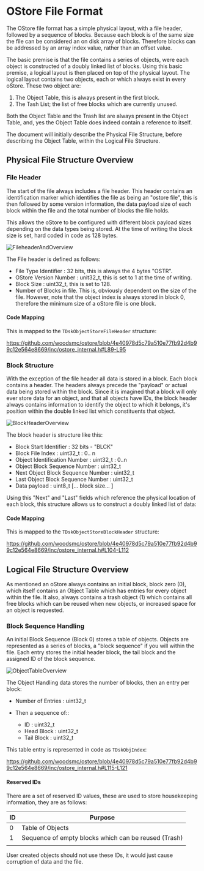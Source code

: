 # OStore File Format

The OStore file format has a simple physical layout, with a file header, followed by a sequence of blocks. Because each block is of the same size the file can be considered an on disk array of blocks. Therefore blocks can be addressed by an array index value, rather than an offset value.

The basic premise is that the file contains a series of objects, were each object is constructed of a doubly linked list of blocks. Using this basic premise, a logical layout is then placed on top of the physical layout. The logical layout contains two objects, each or which always exist in every oStore. These two object are:

1. The Object Table, this is always present in the first block.
2. The Tash List; the list of free blocks which are currently unused. 

Both the Object Table and the Trash list are always present in the Object Table, and, yes the Object Table does indeed contain a reference to itself.

The document will initially describe the Physical File Structure, before describing the Object Table, within the Logical File Structure.

## Physical File Structure Overview

### File Header

The start of the file always includes a file header. This header contains an identification marker which identifies the file as being an "ostore file", this is then followed by some version information, the data payload size of each block within the file and the total number of blocks the file holds.

This allows the oStore to be configured with different block payload sizes depending on the data types being stored. At the time of writing the block size is set, hard coded in code as 128 bytes.

![FileheaderAndOverview](/home/chris/development/ostore/docs/FileheaderAndOverview.png)

The File header is defined as follows:

- File Type Identifier : 32 bits, this is always the 4 bytes "OSTR".
- OStore Version Number : unit32_t, this is set to 1 at the time of writing.
- Block Size : uint32_t, this is set to 128.
- Number of Blocks in file. This is, obviously dependent on the size of the file. However, note that  the object index is always stored in block 0, therefore the minimum size of a oStore file is one block.

#### Code Mapping

This is mapped to the `TDskObjectStoreFileHeader` structure:

https://github.com/woodsmc/ostore/blob/4e40978d5c79a510e77fb92d4b99c12e564e8669/inc/ostore_internal.h#L89-L95



### Block Structure

With the exception of the file header all data is stored in a block. Each block contains a header. The headers always precede the "payload" or actual data being stored within the block. Since it is imagined that a block will only ever store data for an object, and that all objects have IDs, the block header always contains information to identify the object to which it belongs, it's position within the double linked list which constituents that object.

![BlockHeaderOverview](/home/chris/development/ostore/docs/BlockHeaderOverview.png)

The block header is structure like this:

- Block Start Identifier : 32 bits - "BLCK"
- Block File Index : uint32_t : 0.. n
- Object Identification Number : uint32_t : 0..n
- Object Block Sequence Number : uint32_t
- Next Object Block Sequence Number : uint32_t
- Last Object Block Sequence Number : uint32_t
- Data payload : uint8_t [... block size... ]

Using this "Next" and "Last" fields which reference the physical location of each block, this structure allows us to construct a doubly linked list of data:

#### Code Mapping

This is mapped to the `TDskObjectStoreBlockHeader` structure:

https://github.com/woodsmc/ostore/blob/4e40978d5c79a510e77fb92d4b99c12e564e8669/inc/ostore_internal.h#L104-L112

## Logical File Structure Overview
As mentioned an oStore always contains an initial block, block zero (0), which itself contains an Object Table which has entries for every object within the file. It also, always contains a trash object (1) which contains all free blocks which can be reused when new objects, or increased space for an object is requested.


### Block Sequence Handling

An initial Block Sequence (Block 0) stores a table of objects. Objects are represented as a series of blocks, a "block sequence" if you will within the file. Each entry stores the initial header block, the tail block and the assigned ID of the block sequence.

![ObjectTableOverview](/home/chris/development/ostore/docs/ObjectTableOverview.png)

The Object Handling data stores the number of blocks, then an entry per block:

- Number of Entries : uint32_t
- Then a sequence of::

  - ID : uint32_t
  - Head Block : uint32_t
  - Tail Block : uint32_t
  

This table entry is represented in code as `TDskObjIndex`:

https://github.com/woodsmc/ostore/blob/4e40978d5c79a510e77fb92d4b99c12e564e8669/inc/ostore_internal.h#L115-L121

#### Reserved IDs


There are a set of reserved ID values, these are used to store housekeeping information, they are as follows:

| ID   | Purpose                                              |
| ---- | ---------------------------------------------------- |
| 0    | Table of Objects                                     |
| 1    | Sequence of empty blocks which can be reused (Trash) |
|      |                                                      |

User created objects should not use these IDs, it would just cause corruption of data and the file.
